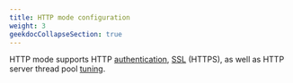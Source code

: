 ```yaml
---
title: HTTP mode configuration
weight: 3
geekdocCollapseSection: true
---
```


HTTP mode supports HTTP [authentication](authentication), [SSL](ssl) (HTTPS), as well as HTTP server thread pool [tuning](miscellaneous).
